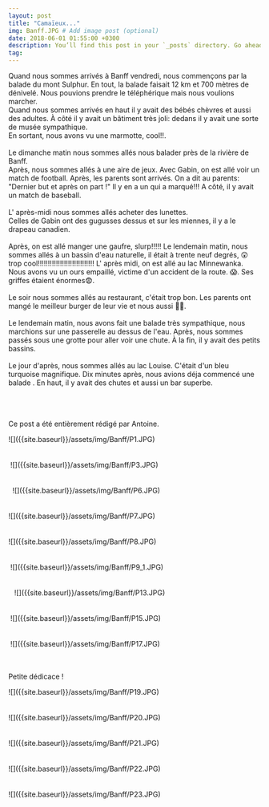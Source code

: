 ```yaml
---
layout: post
title: "Camaïeux..."
img: Banff.JPG # Add image post (optional)
date: 2018-06-01 01:55:00 +0300
description: You’ll find this post in your `_posts` directory. Go ahead and edit it and re-build the site to see your changes. # Add post description (optional)
tag: 
---
```

<p> 
Quand  nous sommes arrivés à Banff vendredi, nous commençons par 
la balade du mont Sulphur. En tout, la balade faisait 12 km et 700 mètres 
de dénivelé. Nous pouvions prendre le téléphérique mais nous voulions marcher. 
<br/>
Quand nous sommes arrivés en haut il y avait des bébés chèvres 
et aussi des adultes. À côté il y avait un bâtiment très joli: 
dedans il y avait une sorte de musée sympathique. 
<br/>
En sortant, nous avons vu une marmotte, cool!!.
<br/><br/>
Le dimanche matin nous sommes allés  nous balader  près de la rivière de Banff. <br/>
Après,  nous sommes allés à une aire de jeux. 
Avec Gabin, on est allé voir un match de football. 
Après, les parents sont arrivés.
On a dit au parents: "Dernier but et après on part !"
Il y en a un qui a  marqué!!! A côté, il y avait un match de baseball.
<br/><br/>
L' après-midi nous sommes allés acheter des lunettes. <br/>
Celles de Gabin ont des gugusses dessus et sur les miennes, 
il y a  le drapeau  canadien.
<br/><br/>
Après, on est  allé manger une gaufre, slurp!!!!!
Le lendemain matin, nous sommes allés à  un bassin d'eau naturelle, 
il était à trente neuf degrés, 😲trop cool!!!!!!!!!!!!!!!!!!!!!!!!!!!!
L' après midi, on est allé au lac Minnewanka. 
Nous avons vu un ours empaillé, victime d'un accident de la route. 😱. Ses griffes  étaient énormes😨.
<br/><br/>
Le soir nous sommes allés au  restaurant, c'était trop bon. 
Les parents ont mangé le meilleur burger de leur  vie et nous aussi 🍟🍔. 
<br/><br/>
Le lendemain matin, nous avons fait une balade très sympathique, nous marchions
 sur une passerelle au dessus de l'eau. Après, nous sommes passés 
 sous une grotte pour aller voir une chute. À la fin, il y avait des petits 
 bassins. 
 <br/><br/>
 Le  jour d'après, nous sommes allés au lac Louise. 
 C'était  d'un bleu turquoise  magnifique. Dix minutes après, 
 nous avions déja commencé une balade .
En haut, il y avait des chutes et  aussi  un bar superbe.
 <br/><br/> <br/><br/>
 
 Ce post a été entièrement rédigé par Antoine.

</p>
![]({{site.baseurl}}/assets/img/Banff/P1.JPG)<br/><br/><br/>
<img class="Rot270" src="{{site.baseurl}}/assets/img/Banff/P2.JPG" alt="">
![]({{site.baseurl}}/assets/img/Banff/P3.JPG)<br/><br/><br/>
<img class="Rot90" src="{{site.baseurl}}/assets/img/Banff/P4.JPG" alt="">
<img class="Rot270" src="{{site.baseurl}}/assets/img/Banff/P5.JPG" alt="">
![]({{site.baseurl}}/assets/img/Banff/P6.JPG)<br/><br/><br/>
![]({{site.baseurl}}/assets/img/Banff/P7.JPG)<br/><br/><br/>
![]({{site.baseurl}}/assets/img/Banff/P8.JPG)<br/><br/><br/>
<img class="Rot270" src="{{site.baseurl}}/assets/img/Banff/P9.JPG" alt="">
![]({{site.baseurl}}/assets/img/Banff/P9_1.JPG)<br/><br/><br/>
<img class="Rot270" src="{{site.baseurl}}/assets/img/Banff/P10.JPG" alt="">
<img class="Rot270" src="{{site.baseurl}}/assets/img/Banff/P11.JPG" alt="">
<img class="Rot270" src="{{site.baseurl}}/assets/img/Banff/P12.JPG" alt="">
![]({{site.baseurl}}/assets/img/Banff/P13.JPG)<br/><br/><br/>
<img class="Rot270" src="{{site.baseurl}}/assets/img/Banff/P14.JPG" alt="">
![]({{site.baseurl}}/assets/img/Banff/P15.JPG)<br/><br/><br/>
<img class="Rot270" src="{{site.baseurl}}/assets/img/Banff/P16.JPG" alt="">
![]({{site.baseurl}}/assets/img/Banff/P17.JPG)<br/><br/><br/>
<img class="Rot270" src="{{site.baseurl}}/assets/img/Banff/P18.JPG" alt="">
<p>Petite dédicace ! </p>
![]({{site.baseurl}}/assets/img/Banff/P19.JPG)<br/><br/><br/>
![]({{site.baseurl}}/assets/img/Banff/P20.JPG)<br/><br/><br/>
![]({{site.baseurl}}/assets/img/Banff/P21.JPG)<br/><br/><br/>
![]({{site.baseurl}}/assets/img/Banff/P22.JPG)<br/><br/><br/>
![]({{site.baseurl}}/assets/img/Banff/P23.JPG)<br/><br/><br/>
<img class="Rot270" src="{{site.baseurl}}/assets/img/Banff/P24.JPG" alt="">

